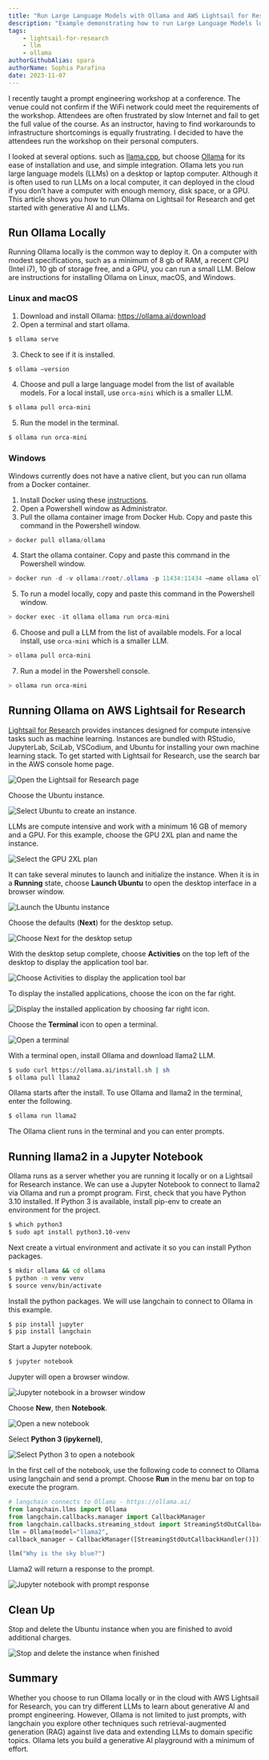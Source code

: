 ```yaml
---
title: "Run Large Language Models with Ollama and AWS Lightsail for Research"
description: "Example demonstrating how to run Large Language Models locally or with AWS Lightsail for Research."
tags:
    - lightsail-for-research
    - llm
    - ollama
authorGithubAlias: spara
authorName: Sophia Parafina
date: 2023-11-07
---
```


I recently taught a prompt engineering workshop at a conference. The venue could not confirm if the WiFi network could meet the requirements of the workshop. Attendees are often frustrated by slow Internet and fail to get the full value of the course. As an instructor, having to find workarounds to infrastructure shortcomings is equally frustrating. I decided to have the attendees run the workshop on their personal computers.

I looked at several options. such as [llama.cpp](https://github.com/ggerganov/llama.cpp), but choose [Ollama](https://github.com/jmorganca/ollama) for its ease of installation and use, and simple integration. Ollama lets you run large language models  (LLMs) on a desktop or laptop computer. Although it is often used to run LLMs on a local computer, it can deployed in the cloud if you don’t have a computer with enough memory, disk space, or a GPU. This article shows you how to run Ollama on Lightsail for Research and get started with generative AI and LLMs.

## Run Ollama Locally

Running Ollama locally is the  common way to deploy it. On a computer with modest specifications, such as a minimum of 8 gb of RAM, a recent CPU (Intel i7), 10 gb of storage free, and a GPU, you can run a small LLM. Below are instructions for installing Ollama on Linux, macOS, and Windows.

### Linux and macOS

1. Download and install Ollama: https://ollama.ai/download
2. Open a terminal and start ollama.


```bash
$ ollama serve
```

3. Check to see if it is installed.

```bash
$ ollama –version
```

4. Choose and pull a large language model from the list of available models. For a local install, use `orca-mini` which is a smaller LLM. 

```bash
$ ollama pull orca-mini
```

5. Run the model in the terminal.

```bash
$ ollama run orca-mini
```

### Windows

Windows currently does not have a native client, but you can run ollama from a Docker container.

1. Install Docker using these [instructions](https://docs.docker.com/desktop/install/windows-install/).
2. Open a Powershell window as Administrator.
3. Pull the ollama container image from Docker Hub. Copy and paste this command in the Powershell window.

```powershell
> docker pull ollama/ollama
```

4. Start the ollama container. Copy and paste this command in the Powershell window.

```powershell
> docker run -d -v ollama:/root/.ollama -p 11434:11434 —name ollama ollama/ollama
```

5. To run a model locally, copy and paste this command in the Powershell window.

```powershell
> docker exec -it ollama ollama run orca-mini
```

6. Choose and pull a LLM from the list of available models. For a local install, use `orca-mini` which is a smaller LLM.

```powershell
> ollama pull orca-mini
```

7. Run a model in the Powershell console.

```powershell
> ollama run orca-mini
```

## Running Ollama on AWS Lightsail for Research

[Lightsail for Research](https://docs.aws.amazon.com/lightsail-for-research/latest/ug/what-is-lfr.html?sc_channel=el&sc_campaign=post&sc_content=runallmwithollamaonlightsailforresearch&sc_geo=mult&sc_country=mult&sc_outcome=acq&sc_category=lightsail) provides instances designed for compute intensive tasks such as machine learning. Instances are bundled with RStudio, JupyterLab, SciLab, VSCodium, and Ubuntu for installing your own machine learning stack. To get started with Lightsail for Research, use the search bar in the AWS console home page.

![Open the Lightsail for Research page](./images/lfr-1.png)

Choose the Ubuntu instance.

![Select Ubuntu to create an instance.](./images/lfr-2.png)

LLMs are compute intensive and work with a minimum 16 GB of memory and a GPU. For this example, choose the GPU 2XL plan and name the instance.

![Select the GPU 2XL plan](./images/lfr-3.png)

It can take several minutes to launch and initialize the instance. When it is in a **Running** state, choose **Launch Ubuntu** to open the desktop interface in a browser window.   

![Launch the Ubuntu instance](./images/lfr-4.png)

Choose the defaults (**Next**) for the desktop setup.

![Choose Next for the desktop setup](./images/lfr-5.png)

With the desktop setup complete, choose **Activities** on the top left of the desktop to display the application tool bar.

![Choose Activities to display the application tool bar](./images/lfr-6.png)

To display the installed applications, choose the icon on the far right.

![Display the installed application by choosing far right icon.](./images/lfr-6.png)

Choose the **Terminal** icon to open a terminal.

![Open a terminal](./images/lfr-7.png)

With a terminal open, install Ollama and download llama2 LLM. 

```bash
$ sudo curl https://ollama.ai/install.sh | sh
$ ollama pull llama2
```

Ollama starts after the install. To use Ollama and llama2 in the terminal, enter the following.

```bash
$ ollama run llama2
```

The Ollama client runs in the terminal and you can enter prompts.

## Running llama2 in a Jupyter Notebook

Ollama runs as a server whether you are running it locally or on a Lightsail for Research instance. We can use a Jupyter Notebook to connect to llama2 via Ollama and run a prompt program. First, check that you have Python 3.10 installed. If Python 3 is available, install pip-env to create an environment for the project.

```bash
$ which python3
$ sudo apt install python3.10-venv
```

Next create a virtual environment and activate it so you can install Python packages.

```bash
$ mkdir ollama && cd ollama
$ python -m venv venv
$ source venv/bin/activate
```

Install the python packages. We will use langchain to connect to Ollama in this example.

```bash
$ pip install jupyter
$ pip install langchain
```

Start a Jupyter notebook.

```bash
$ jupyter notebook
```

Jupyter will open a browser window.

![Jupyter notebook in a browser window](./images/jupyter-1.png)

Choose **New**, then **Notebook**.

![Open a new notebook](./images/jupyter-2.png)

Select **Python 3 (ipykernel)**,

![Select Python 3 to open a notebook](./images/jupyter-3.png)

In the first cell of the notebook, use the following code to connect to Ollama using langchain and send a prompt. Choose **Run** in the menu bar on top to execute the program.

```python
# langchain connects to Ollama - https://ollama.ai/
from langchain.llms import Ollama
from langchain.callbacks.manager import CallbackManager
from langchain.callbacks.streaming_stdout import StreamingStdOutCallbackHandler
llm = Ollama(model="llama2",
callback_manager = CallbackManager([StreamingStdOutCallbackHandler()]))

llm("Why is the sky blue?")
```

Llama2 will return a response to the prompt.

![Jupyter notebook with prompt response](./images/jupyter-5.png)

## Clean Up

Stop and delete the Ubuntu instance when you are finished to avoid additional charges.

![Stop and delete the instance when finished](./images/lfr-8.png)

## Summary

Whether you choose to run Ollama locally or in the cloud with AWS Lightsail for Research, you can try different LLMs to learn about generative AI and prompt engineering. However, Ollama is not limited to just prompts, with langchain you explore other techniques such retrieval-augmented generation (RAG) against live data and extending LLMs to domain specific topics. Ollama lets you build a generative AI playground with a minimum of effort.